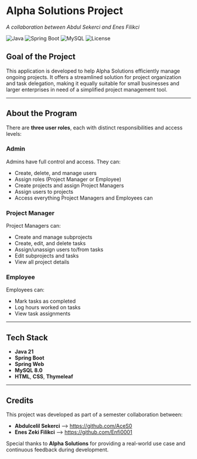 # Alpha Solutions Project  
_A collaboration between Abdul Sekerci and Enes Filikci_

![Java](https://img.shields.io/badge/Java-21-blue.svg)
![Spring Boot](https://img.shields.io/badge/Spring%20Boot-3.2-green.svg)
![MySQL](https://img.shields.io/badge/MySQL-8.0-orange.svg)
![License](https://img.shields.io/badge/License-MIT-lightgrey.svg)

## Goal of the Project
This application is developed to help Alpha Solutions efficiently manage ongoing projects. It offers a streamlined solution for project organization and task delegation, making it equally suitable for small businesses and larger enterprises in need of a simplified project management tool.

---

## About the Program

There are **three user roles**, each with distinct responsibilities and access levels:

### Admin
Admins have full control and access. They can:
- Create, delete, and manage users
- Assign roles (Project Manager or Employee)
- Create projects and assign Project Managers
- Assign users to projects
- Access everything Project Managers and Employees can

### Project Manager
Project Managers can:
- Create and manage subprojects
- Create, edit, and delete tasks
- Assign/unassign users to/from tasks
- Edit subprojects and tasks
- View all project details

### Employee
Employees can:
- Mark tasks as completed
- Log hours worked on tasks
- View task assignments

---

## Tech Stack
- **Java 21**
- **Spring Boot**
- **Spring Web**
- **MySQL 8.0**
- **HTML**, **CSS**, **Thymeleaf**

---

## Credits
This project was developed as part of a semester collaboration between:

- **Abdulcelil Sekerci** –> https://github.com/AceS0
- **Enes Zeki Filikci** –> https://github.com/Enfi0001 

Special thanks to **Alpha Solutions** for providing a real-world use case and continuous feedback during development.
